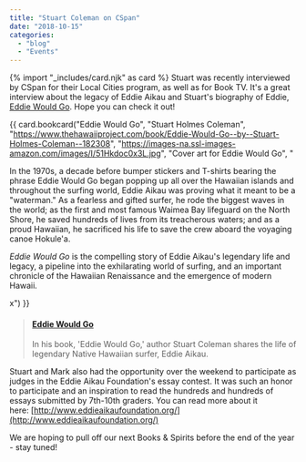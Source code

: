 ```yaml
---
title: "Stuart Coleman on CSpan"
date: "2018-10-15"
categories: 
  - "blog"
  - "Events"
---
```

{% import "_includes/card.njk" as card %}
Stuart was recently interviewed by CSpan for their Local Cities program, as well as for Book TV. It's a great interview about the legacy of Eddie Aikau and Stuart's biography of Eddie,  [Eddie Would Go](https://www.amazon.com/Eddie-Would-Go-Hawaiian-Pioneer/dp/0312327188/ref=as_li_ss_tl?_encoding=UTF8&qid=1539638937&sr=8-2&linkCode=ll1&tag=codexmap-20&linkId=301ce5115e842af6476592f088143d68&language=en_US). Hope you can check it out!

{{ card.bookcard("Eddie Would Go", "Stuart Holmes Coleman", "https://www.thehawaiiproject.com/book/Eddie-Would-Go--by--Stuart-Holmes-Coleman--182308", "https://images-na.ssl-images-amazon.com/images/I/51Hkdoc0x3L.jpg", "Cover art for Eddie Would Go", "<p>In the 1970s, a decade before bumper stickers and T-shirts bearing the phrase Eddie Would Go began popping up all over the Hawaiian islands and throughout the surfing world, Eddie Aikau was proving what it meant to be a \"waterman.\" As a fearless and gifted surfer, he rode the biggest waves in the world; as the first and most famous Waimea Bay lifeguard on the North Shore, he saved hundreds of lives from its treacherous waters; and as a proud Hawaiian, he sacrificed his life to save the crew aboard the voyaging canoe Hokule'a. </p><p><i>Eddie Would Go</i> is the compelling story of Eddie Aikau's legendary life and legacy, a pipeline into the exhilarating world of surfing, and an important chronicle of the Hawaiian Renaissance and the emergence of modern Hawaii.</p>x") }}

> #### [Eddie Would Go](https://www.c-span.org/video/?451680-1/eddie-go)
> 
> In his book, 'Eddie Would Go,' author Stuart Coleman shares the life of legendary Native Hawaiian surfer, Eddie Aikau.

<script async src="//cdn.embedly.com/widgets/platform.js" charset="UTF-8"></script>

Stuart and Mark also had the opportunity over the weekend to participate as judges in the Eddie Aikau Foundation's essay contest. It was such an honor to participate and an inspiration to read the hundreds and hundreds of essays submitted by 7th-10th graders. You can read more about it here: [http://www.eddieaikaufoundation.org/](http://www.eddieaikaufoundation.org/)

We are hoping to pull off our next Books & Spirits before the end of the year - stay tuned!
